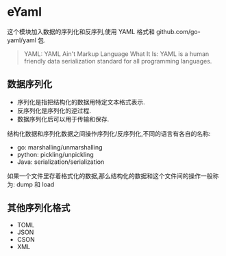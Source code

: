 # eYaml

这个模块加入数据的序列化和反序列,使用 YAML 格式和 github.com/go-yaml/yaml 包.

> YAML: YAML Ain't Markup Language
> What It Is: YAML is a human friendly data serialization
  standard for all programming languages.

## 数据序列化

- 序列化是指把结构化的数据用特定文本格式表示.
- 反序列化是序列化的逆过程.
- 数据序列化后可以用于传输和保存.

结构化数据和序列化数据之间操作序列化/反序列化,不同的语言有各自的名称:
- go: marshalling/unmarshalling 
- python: pickling/unpickling
- Java: serialization/serialization

如果一个文件里存着格式化的数据,那么结构化的数据和这个文件间的操作一般称为:
dump 和 load

## 其他序列化格式

- TOML
- JSON
- CSON
- XML
